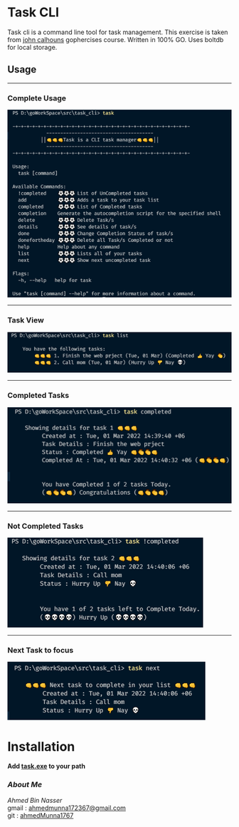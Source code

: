 # Task CLI

Task cli is a command line tool for task management. 
This exercise is taken from [john calhouns](https://www.calhoun.io/) gophercises course. Written in 100% GO. Uses boltdb for local storage.  

## Usage
---
### Complete Usage
![Usage.png](./img/usage.png)
___
### Task View
![Usage.png](./img/tasks.png)
___

### Completed Tasks
![Usage.png](./img/!completed.png)
___

### Not Completed Tasks
![Usage.png](./img/completed.png)
___


### Next Task to focus
![Usage.png](./img/next.png)

# Installation
**Add [task.exe](cmd/task.exe) to your path**

### *About Me*
*Ahmed Bin Nasser*<br>
gmail : ahmedmunna172367@gmail.com<br>
git : [ahmedMunna1767](https://github.com/ahmedMunna1767)
